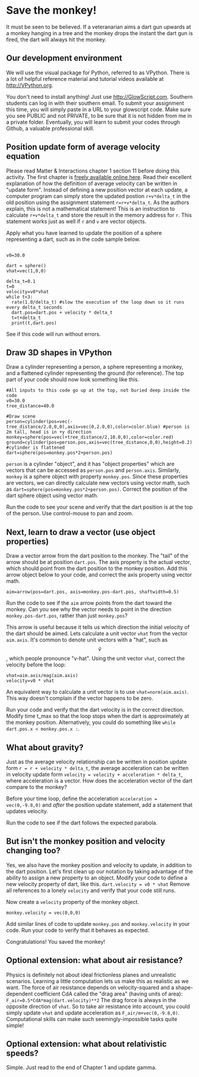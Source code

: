 # Save the monkey!

It must be seen to be believed. If a veteranarian aims a dart gun upwards at a monkey hanging in a tree and the monkey drops the instant the dart gun is fired, the dart will always hit the monkey.

## Our development environment
We will use the visual package for Python, referred to as VPython. There is a lot of helpful reference material and tutorial videos available at http://VPython.org. 

You don't need to install anything! Just use http://GlowScript.com. Southern students can log in with their southern email. To submit your assignment this time, you will simply paste in a URL to your glowscript code. Make sure you see PUBLIC and not PRIVATE, to be sure that it is not hidden from me in a private folder. Eventually, you will learn to submit your codes through Github, a valuable professional skill.

## Position update form of average velocity equation
Please read Matter & Interactions chapter 1 section 11 before doing this activity. The first chapter is [freely available online here](https://matterandinteractions.org/wp-content/uploads/2016/07/Chapter1-InteractionsandMotion.pdf). Read their excellent explanation of how the definition of average velocity can be written in "update form". Instead of defining a new position vector at each update, a computer program can simply store the updated postion `r+v*delta_t` in the old position using the assignment statement `r=r+v*delta_t`. As the authors explain, this is not a mathematical statement! This is an instruction to calculate `r+v*delta_t` and store the result in the memory address for `r`. This statement works just as well if `r` and `v` are vector objects.

Apply what you have learned to update the position of a sphere representing a dart, such as in the code sample below.

```

v0=30.0

dart = sphere()
vhat=vec(1,0,0)

delta_t=0.1
t=0
velocity=v0*vhat
while t<3:
  rate(1.0/delta_t) #slow the execution of the loop down so it runs every delta_t seconds
  dart.pos=dart.pos + velocity * delta_t
  t=t+delta_t
  print(t,dart.pos)
```

See if this code will run without errors.


## Draw 3D shapes in VPython

Draw a cylinder representing a person, a sphere representing a monkey, and a flattened cylinder representing the ground (for reference). The top part of your code should now look something like this. 

```
#All inputs to this code go up at the top, not buried deep inside the code
v0=30.0
tree_distance=40.0

#Draw scene
person=cylinder(pos=vec(-tree_distance/2.0,0,0),axis=vec(0,2.0,0),color=color.blue) #person is 2m tall, head is in +y direction
monkey=sphere(pos=vec(+tree_distance/2,10.0,0),color=color.red)
ground=cylinder(pos=person.pos,axis=vec(tree_distance,0,0),height=0.2) #cylinder is flattened
dart=sphere(pos=monkey.pos*2+person.pos)
```

`person` is a cylinder "object", and it has "object properties" which are vectors that can be accessed as `person.pos` and `person.axis`. Similarly, `monkey` is a sphere object with property `monkey.pos`. Since these properties are vectors, we can directly calculate new vectors using vector math, such as `dart=sphere(pos=monkey.pos*2+person.pos)`. Correct the position of the dart sphere object using vector math.

Run the code to see your scene and verify that the dart position is at the top of the person. Use control-mouse to pan and zoom. 

## Next, learn to draw a vector (use object properties)
Draw a vector arrow from the dart position to the monkey. The "tail" of the arrow should be at position `dart.pos`. The axis property is the actual vector, which should point from the dart position to the monkey position. Add this arrow object below to your code, and correct the axis property using vector math.
```
aim=arrow(pos=dart.pos, axis=monkey.pos-dart.pos, shaftwidth=0.5)
```
Run the code to see if the `aim` arrow points from the dart toward the monkey. Can you see why the vector needs to point in the direction `monkey.pos-dart.pos`, rather than just `monkey.pos`?

This arrow is useful because it tells us which direction the initial velocity of the dart should be aimed. Lets calculate a unit vector `vhat` from the vector `aim.axis`. It's common to denote unit vectors with a "hat", such as $$\hat{v}$$, which people pronounce "v-hat". Using the unit vector `vhat`, correct the velocity before the loop:
```
vhat=aim.axis/mag(aim.axis)
velocity=v0 * vhat
```

An equivalent way to calculate a unit vector is to use `vhat=norm(aim.axis)`. This way doesn't complain if the vector happens to be zero.

Run your code and verify that the dart velocity is in the correct direction. Modify time t_max so that the loop stops when the dart is approximately at the monkey position. Alternatively, you could do something like `while dart.pos.x < monkey.pos.x :`.

## What about gravity?

Just as the average velocity relationship can be written in position update form `r = r + velocity * delta_t`, the average acceleration can be written in velocity update form `velocity = velocity + acceleration * delta_t`, where acceleration is a vector. How does the acceleration vector of the dart compare to the monkey?

Before your time loop, define the acceleration `acceleration = vec(0,-9.8,0)` and *after* the position update statement, add a statement that updates velocity.

Run the code to see if the dart follows the expected parabola.

## But isn't the monkey position and velocity changing too?

Yes, we also have the monkey position and velocity to update, in addition to the dart position. Let's first clean up our notation by taking advantage of the ability to assign a new property to an object. Modify your code to define a new velocity property of dart, like this.
`dart.velocity = v0 * vhat`
Remove all references to a lonely `velocity` and verify that your code still runs. 

Now create a `velocity` property of the monkey object.
```
monkey.velocity = vec(0,0,0)
```

Add similar lines of code to update `monkey.pos` and `monkey.velocity` in your code. Run your code to verify that it behaves as expected.

Congratulations! You saved the monkey!

## Optional extension: what about air resistance?

Physics is definitely not about ideal frictionless planes and unrealistic scenarios. Learning a little computation lets us make this as realistic as we want. The force of air resistance depends on velocity-squared and a shape-dependent coefficient CdA called the "drag area" (having units of area): `F_air=0.5*CdA*mag(dart.velocity)**2` The drag force is always in the opposite direction of `vhat`. So to take air resistance into account, you could simply update `vhat` and update acceleration as `F_air/m+vec(0,-9.8,0)`. Computational skills can make such seemingly-impossible tasks quite simple!

## Optional extension: what about relativistic speeds?

Simple. Just read to the end of Chapter 1 and update gamma. 


